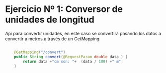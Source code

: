 # Ejercicio Nº 1: Conversor de unidades de longitud

Api para convertir unidades, en este caso se convertirá pasando los datos a convertir a metros a través de 
un GetMapping

```java

    @GetMapping("/convert")
    public String convert(@RequestParam double data ) {
        return data +"cm son: "+  (data / 100) +" m";
    }
```